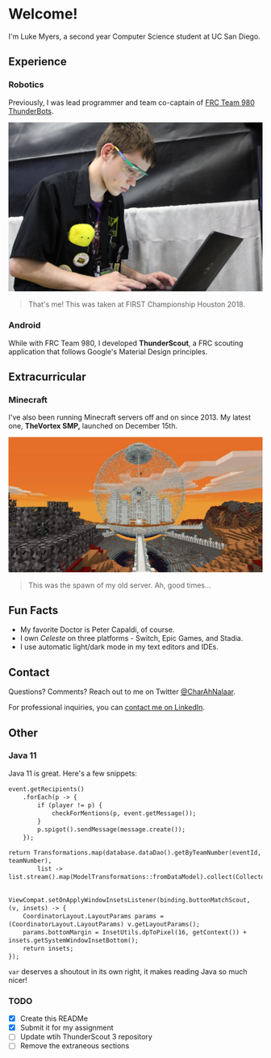 # Welcome!

I'm Luke Myers, a second year Computer Science student at UC San Diego.

## Experience

### Robotics

Previously, I was lead programmer and team co-captain of [FRC Team 980 ThunderBots](https://github.com/team980/).

![Picture of me](/robotics.jpg)

> That's me! This was taken at FIRST Championship Houston 2018.

### Android

While with FRC Team 980, I developed **ThunderScout**, a FRC scouting application that follows Google's Material Design principles.

## Extracurricular

### Minecraft

I've also been running Minecraft servers off and on since 2013. My latest one, **TheVortex SMP,** launched on December 15th.

![Minecraft server screenshot](/minecraft.jpg)

> This was the spawn of my old server. Ah, good times...

## Fun Facts

- My favorite Doctor is Peter Capaldi, of course.
- I own *Celeste* on three platforms - Switch, Epic Games, and Stadia.
- I use automatic light/dark mode in my text editors and IDEs.

## Contact

Questions? Comments? Reach out to me on Twitter [@CharAhNalaar](https://twitter.com/CharAhNalaar).

For professional inquiries, you can [contact me on LinkedIn](https://www.linkedin.com/in/luke-myers-55373a1b8/).

## Other

### Java 11

Java 11 is great. Here's a few snippets:

```
event.getRecipients()
    .forEach(p -> {
        if (player != p) {
            checkForMentions(p, event.getMessage());
        }
        p.spigot().sendMessage(message.create());
    });
```

```
return Transformations.map(database.dataDao().getByTeamNumber(eventId, teamNumber),
        list -> list.stream().map(ModelTransformations::fromDataModel).collect(Collectors.toList()));
    
```

```
ViewCompat.setOnApplyWindowInsetsListener(binding.buttonMatchScout, (v, insets) -> {
    CoordinatorLayout.LayoutParams params = (CoordinatorLayout.LayoutParams) v.getLayoutParams();
    params.bottomMargin = InsetUtils.dpToPixel(16, getContext()) + insets.getSystemWindowInsetBottom();
    return insets;
});
```

`var` deserves a shoutout in its own right, it makes reading Java so much nicer!

### TODO

- [x] Create this READMe
- [X] Submit it for my assignment
- [ ] Update wtih ThunderScout 3 repository
- [ ] Remove the extraneous sections